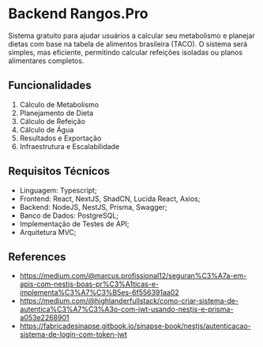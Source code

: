 # Backend Rangos.Pro

Sistema gratuito para ajudar usuários a calcular seu metabolismo e planejar dietas com base na tabela de alimentos brasileira (TACO). O sistema será simples, mas eficiente, permitindo calcular refeições isoladas ou planos alimentares completos.

## Funcionalidades

1. Cálculo de Metabolismo
2. Planejamento de Dieta
3. Cálculo de Refeição
4. Cálculo de Água
5. Resultados e Exportação
6. Infraestrutura e Escalabilidade

## Requisitos Técnicos

- Linguagem: Typescript;
- Frontend: React, NextJS, ShadCN, Lucida React, Axios;
- Backend: NodeJS, NestJS, Prisma, Swagger;
- Banco de Dados: PostgreSQL;
- Implementação de Testes de API;
- Arquitetura MVC;

## References

- <https://medium.com/@marcus.profissional12/seguran%C3%A7a-em-apis-com-nestjs-boas-pr%C3%A1ticas-e-implementa%C3%A7%C3%B5es-6f556391aa02>
- <https://medium.com/@highlanderfullstack/como-criar-sistema-de-autentica%C3%A7%C3%A3o-com-jwt-usando-nestjs-e-prisma-a053e2268901>
- <https://fabricadesinapse.gitbook.io/sinapse-book/nestjs/autenticacao-sistema-de-login-com-token-jwt>
